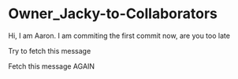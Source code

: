 # Owner_Jacky-to-Collaborators

Hi, I am Aaron. I am commiting the first commit now, are you too late


Try to fetch this message


Fetch this message AGAIN